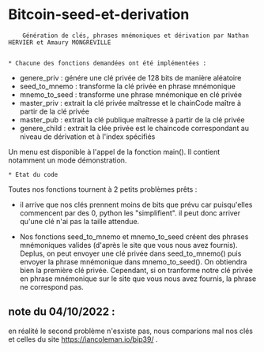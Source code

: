# Bitcoin-seed-et-derivation

		Génération de clés, phrases mnémoniques et dérivation par Nathan HERVIER et Amaury MONGREVILLE


 	* Chacune des fonctions demandées ont été implémentées : 

- genere_priv : génére une clé privée de 128 bits de manière aléatoire
- seed_to_mnemo : transforme la clé privée en phrase mnémonique
- mnemo_to_seed : transforme une phrase mnémonique en clé privée
- master_priv : extrait la clé privée maîtresse et le chainCode maître à partir de la clé privée
- master_pub : extrait la clé publique maîtresse à partir de la clé privée
- genere_child : extrait la clée privée est le chaincode correspondant au niveau de dérivation et à l'index spécifiés 

Un menu est disponible à l'appel de la fonction main(). Il contient notamment un mode démonstration.


	* Etat du code
Toutes nos fonctions tournent à 2 petits problèmes prêts : 
 - il arrive que nos clés prennent moins de bits que prévu car puisqu'elles commencent par des 0, python les "simplifient". 
   il peut donc arriver qu'une clé n'ai pas la taille attendue.

 - Nos fonctions seed_to_mnemo et mnemo_to_seed créent des phrases mnémoniques valides (d'après le site que vous nous avez fournis). 
   Deplus, on peut envoyer une clé privée dans seed_to_mnemo() puis envoyer la phrase mnémonique dans mnemo_to_seed(). On obtiendra bien la première clé privée.
   Cependant, si on tranforme notre clé privée en phrase mnémonique sur le site que vous nous avez fournis, la phrase ne correspond pas. 

## note du 04/10/2022 :
en réalité le second problème n'esxiste pas, nous comparions mal nos clés et celles du site https://iancoleman.io/bip39/ . 

